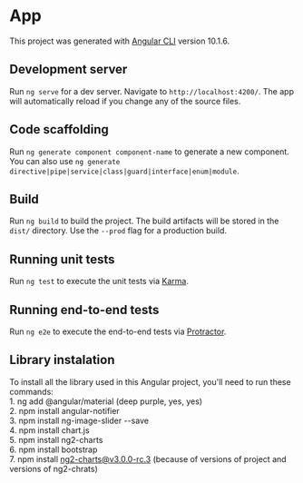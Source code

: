 # App

This project was generated with [Angular CLI](https://github.com/angular/angular-cli) version 10.1.6.

## Development server

Run `ng serve` for a dev server. Navigate to `http://localhost:4200/`. The app will automatically reload if you change any of the source files.

## Code scaffolding

Run `ng generate component component-name` to generate a new component. You can also use `ng generate directive|pipe|service|class|guard|interface|enum|module`.

## Build

Run `ng build` to build the project. The build artifacts will be stored in the `dist/` directory. Use the `--prod` flag for a production build.

## Running unit tests

Run `ng test` to execute the unit tests via [Karma](https://karma-runner.github.io).

## Running end-to-end tests

Run `ng e2e` to execute the end-to-end tests via [Protractor](http://www.protractortest.org/).

## Library instalation

To install all the library used in this Angular project, you'll need to run these commands: <br/>
      1. ng add @angular/material (deep purple, yes, yes) <br/>
	    2. npm install angular-notifier <br/>
	    3. npm install ng-image-slider --save <br/>
	    4. npm install chart.js <br/>
	    5. npm install ng2-charts <br/>
	    6. npm install bootstrap <br/>
	    7. npm install ng2-charts@v3.0.0-rc.3 (because of versions of project and versions of ng2-chrats) <br/>
